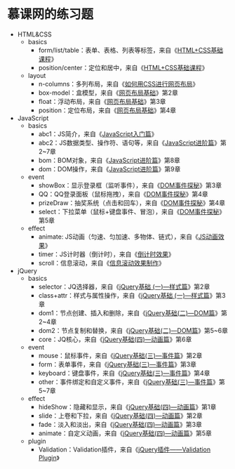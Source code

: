 # 慕课网的练习题
- HTML&CSS
  - basics
    - form/list/table：表单、表格、列表等标签，来自《[HTML+CSS基础课程](http://www.imooc.com/learn/9)》
    - position/center：定位和居中，来自《[HTML+CSS基础课程](http://www.imooc.com/learn/9)》
  - layout
    - n-columns：多列布局，来自《[如何用CSS进行网页布局](http://www.imooc.com/learn/57)》
    - box-model：盒模型，来自《[网页布局基础](http://www.imooc.com/learn/95)》第2章
    - float：浮动布局，来自《[网页布局基础](http://www.imooc.com/learn/95)》第3章
    - position：定位布局，来自《[网页布局基础](http://www.imooc.com/learn/95)》第4章
- JavaScript
  - basics
    - abc1：JS简介，来自《[JavaScript入门篇](http://www.imooc.com/learn/36)》
    - abc2：JS数据类型、操作符、语句等，来自《[JavaScript进阶篇](http://www.imooc.com/learn/10)》第2~7章
    - bom：BOM对象，来自《[JavaScript进阶篇](http://www.imooc.com/learn/10)》第8章
    - dom：DOM操作，来自《[JavaScript进阶篇](http://www.imooc.com/learn/10)》第9章
  - event
    - showBox：显示登录框（监听事件），来自《[DOM事件探秘](http://www.imooc.com/learn/138)》第3章
    - QQ：QQ登录面板（鼠标拖拽），来自《[DOM事件探秘](http://www.imooc.com/learn/138)》第4章
    - prizeDraw：抽奖系统（点击和回车），来自《[DOM事件探秘](http://www.imooc.com/learn/138)》第4章
    - select：下拉菜单（鼠标+键盘事件、冒泡），来自《[DOM事件探秘](http://www.imooc.com/learn/138)》第5章
  - effect
    - animate: JS动画（匀速、匀加速、多物体、链式），来自《[JS动画效果](http://www.imooc.com/learn/167)》
    - timer：JS计时器（倒计时），来自《[倒计时效果](http://www.imooc.com/learn/59)》
    - scroll：信息滚动，来自《[信息滚动效果制作](http://www.imooc.com/learn/17)》
- jQuery
  - basics
    - selector：JQ选择器，来自《[jQuery基础 (一)—样式篇](http://www.imooc.com/learn/418)》第2章
    - class+attr：样式与属性操作，来自《[jQuery基础 (一)—样式篇](http://www.imooc.com/learn/418)》第3章
    - dom1：节点创建、插入和删除，来自《[jQuery基础(二)—DOM篇](http://www.imooc.com/learn/530)》第2~4章
    - dom2：节点复制和替换，来自《[jQuery基础(二)—DOM篇](http://www.imooc.com/learn/530)》第5~6章
    - core：JQ核心，来自《[jQuery基础(四)—动画篇](http://www.imooc.com/learn/430)》第6章
  - event
    - mouse：鼠标事件，来自《[jQuery基础(三)—事件篇](http://www.imooc.com/learn/429)》第2章
    - form：表单事件，来自《[jQuery基础(三)—事件篇](http://www.imooc.com/learn/429)》第3章
    - keyboard：键盘事件，来自《[jQuery基础(三)—事件篇](http://www.imooc.com/learn/429)》第4章
    - other：事件绑定和自定义事件，来自《[jQuery基础(三)—事件篇](http://www.imooc.com/learn/429)》第5~7章
  - effect
    - hideShow：隐藏和显示，来自《[jQuery基础(四)—动画篇](http://www.imooc.com/learn/430)》第1章
    - slide：上卷和下拉，来自《[jQuery基础(四)—动画篇](http://www.imooc.com/learn/430)》第2章
    - fade：淡入和淡出，来自《[jQuery基础(四)—动画篇](http://www.imooc.com/learn/430)》第3章
    - animate：自定义动画，来自《[jQuery基础(四)—动画篇](http://www.imooc.com/learn/430)》第5章
  - plugin
    - Validation：Validation插件，来自《[jQuery插件——Validation Plugin](http://www.imooc.com/learn/385)》
